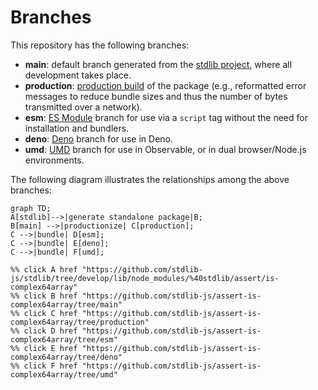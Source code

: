 <!--

@license Apache-2.0

Copyright (c) 2022 The Stdlib Authors.

Licensed under the Apache License, Version 2.0 (the "License");
you may not use this file except in compliance with the License.
You may obtain a copy of the License at

    http://www.apache.org/licenses/LICENSE-2.0

Unless required by applicable law or agreed to in writing, software
distributed under the License is distributed on an "AS IS" BASIS,
WITHOUT WARRANTIES OR CONDITIONS OF ANY KIND, either express or implied.
See the License for the specific language governing permissions and
limitations under the License.

-->

# Branches

This repository has the following branches:

-   **main**: default branch generated from the [stdlib project][stdlib-url], where all development takes place.
-   **production**: [production build][production-url] of the package (e.g., reformatted error messages to reduce bundle sizes and thus the number of bytes transmitted over a network).
-   **esm**: [ES Module][esm-url] branch for use via a `script` tag without the need for installation and bundlers.
-   **deno**: [Deno][deno-url] branch for use in Deno.
-   **umd**: [UMD][umd-url] branch for use in Observable, or in dual browser/Node.js environments.

The following diagram illustrates the relationships among the above branches:

```mermaid
graph TD;
A[stdlib]-->|generate standalone package|B;
B[main] -->|productionize| C[production];
C -->|bundle| D[esm];
C -->|bundle| E[deno];
C -->|bundle| F[umd];

%% click A href "https://github.com/stdlib-js/stdlib/tree/develop/lib/node_modules/%40stdlib/assert/is-complex64array"
%% click B href "https://github.com/stdlib-js/assert-is-complex64array/tree/main"
%% click C href "https://github.com/stdlib-js/assert-is-complex64array/tree/production"
%% click D href "https://github.com/stdlib-js/assert-is-complex64array/tree/esm"
%% click E href "https://github.com/stdlib-js/assert-is-complex64array/tree/deno"
%% click F href "https://github.com/stdlib-js/assert-is-complex64array/tree/umd"
```

[stdlib-url]: https://github.com/stdlib-js/stdlib/tree/develop/lib/node_modules/%40stdlib/assert/is-complex64array
[production-url]: https://github.com/stdlib-js/assert-is-complex64array/tree/production
[deno-url]: https://github.com/stdlib-js/assert-is-complex64array/tree/deno
[umd-url]: https://github.com/stdlib-js/assert-is-complex64array/tree/umd
[esm-url]: https://github.com/stdlib-js/assert-is-complex64array/tree/esm